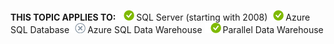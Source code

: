 <Token>**THIS TOPIC APPLIES TO:** ![yes](media/yes.png)SQL Server (starting with 2008)![yes](media/yes.png)Azure SQL Database![no](media/no.png)Azure SQL Data Warehouse ![yes](media/yes.png)Parallel Data Warehouse </Token>

